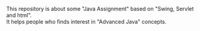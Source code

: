 This repository is about some "Java Assignment" based on "Swing, Servlet and html".<br>
It helps people who finds interest in "Advanced Java" concepts.
